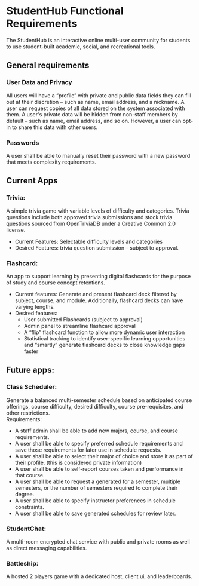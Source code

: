 # StudentHub Functional Requirements
The StudentHub is an interactive online multi-user community for students to use student-built academic, social, and 
recreational tools.
 
## General requirements
### User Data and Privacy
All users will have a “profile” with private and public data fields they can fill out at 
their discretion – such as name, email address, and a nickname. A user can request 
copies of all data stored on the system associated with them. A user's private data 
will be hidden from non-staff members by default – such as name, email address, and so 
on. However, a user can opt-in to share this data with other users.
### Passwords
A user shall be able to manually reset their password with a new password that meets 
complexity requirements.
 
## Current Apps
### Trivia: 
A simple trivia game with variable levels of difficulty and categories. Trivia questions include both approved trivia 
submissions and stock trivia questions sourced from OpenTriviaDB under a Creative Common 2.0 license.
- Current Features: Selectable difficulty levels and categories
- Desired Features: trivia question submission – subject to approval.
### Flashcard: 
An app to support learning by presenting digital flashcards for the purpose of study and course concept retentions.
- Current features: Generate and present flashcard deck filtered by subject, course, and module. Additionally, 
  flashcard decks can have varying lengths.
- Desired features:
  - User submitted Flashcards (subject to approval)
  - Admin panel to streamline flashcard approval
  - A “flip” flashcard function to allow more dynamic user interaction
  - Statistical tracking to identify user-specific learning opportunities and “smartly” 
    generate flashcard decks to close knowledge gaps faster

## Future apps:
### Class Scheduler: 
Generate a balanced multi-semester schedule based on anticipated course offerings, course difficulty, desired 
difficulty, course pre-requisites, and other restrictions. <br>
Requirements:
- A staff admin shall be able to add new majors, course, and course requirements.
- A user shall be able to specify preferred schedule requirements and save those requirements for later use in schedule requests.
- A user shall be able to select their major of choice and store it as part of their profile. (this is considered private information)
- A user shall be able to self-report courses taken and performance in that course.
- A user shall be able to request a generated for a semester, multiple semesters, or the number of semesters required to complete their degree.
- A user shall be able to specify instructor preferences in schedule constraints.
- A user shall be able to save generated schedules for review later.

### StudentChat: 
A multi-room encrypted chat service with public and private rooms as well as direct messaging capabilities.

### Battleship: 
A hosted 2 players game with a dedicated host, client ui, and leaderboards.



